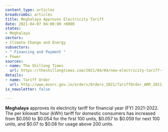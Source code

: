 ```yaml
---
content_type: articles
breadcrumbs: articles
title: Meghalaya Approves Electricity Tariff
date: 2021-04-07 04:00:00 +0000
states:
- Meghalaya
sectors:
- Climate Change and Energy
subsectors:
- " Financing and Payment "
- Power
sources:
- name: The Shillong Times
  url: https://theshillongtimes.com/2021/04/04/new-electricity-tariff-from-april-1/
details:
- name: Tariff Order
  url: http://www.mserc.gov.in/orders/Orders_2021/TariffOrder_ARR_2021-22_MePDCL.pdf
is_newsletter: false

---
```

**Meghalaya** approves its electricity tariff for financial year (FY) 2021-2022. The per kilowatt hour (kWh) tariff for domestic consumers has increased from $0.050 to $0.054 for the first 100 units, $0.057 to $0.059 for next 100 units, and $0.07 to $0.08 for usage above 200 units.
